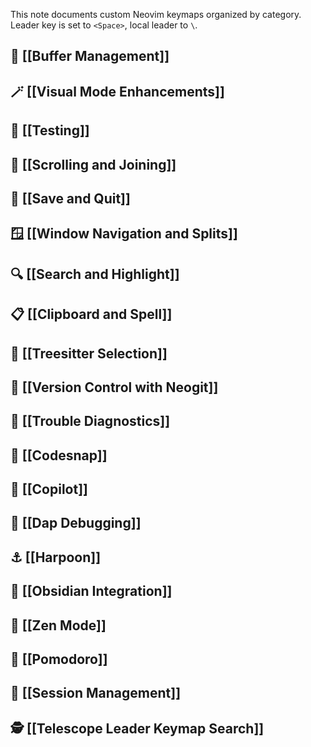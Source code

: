

This note documents custom Neovim keymaps organized by category. Leader key is set to `<Space>`, local leader to `\`.


## 🔀 [[Buffer Management]]

## 🪄 [[Visual Mode Enhancements]]

## 🧪 [[Testing]]

## 📜 [[Scrolling and Joining]]

## 💾 [[Save and Quit]]

## 🪟 [[Window Navigation and Splits]]

## 🔍 [[Search and Highlight]]

## 📋 [[Clipboard and Spell]]

## 🧠 [[Treesitter Selection]]

## 🚀 [[Version Control with Neogit]]

## 🚨 [[Trouble Diagnostics]]

## 📸 [[Codesnap]]

## 🤖 [[Copilot]]

## 🐞 [[Dap Debugging]]

## ⚓ [[Harpoon]]

## 📝 [[Obsidian Integration]]

## 🧘 [[Zen Mode]]

## 🍅 [[Pomodoro]]

## 📂 [[Session Management]]

## 🕵️ [[Telescope Leader Keymap Search]]
